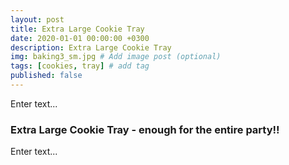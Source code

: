 ```yaml
---
layout: post
title: Extra Large Cookie Tray
date: 2020-01-01 00:00:00 +0300
description: Extra Large Cookie Tray
img: baking3_sm.jpg # Add image post (optional)
tags: [cookies, tray] # add tag
published: false
---
```


Enter text...

### Extra Large Cookie Tray - enough for the entire party!!

Enter text...